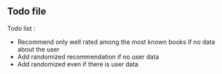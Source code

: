 ## Todo file
Todo list : 
* Recommend only well rated among the most known books if no data about the user
* Add randomized recommendation if no user data
* Add randomized even if there is user data
